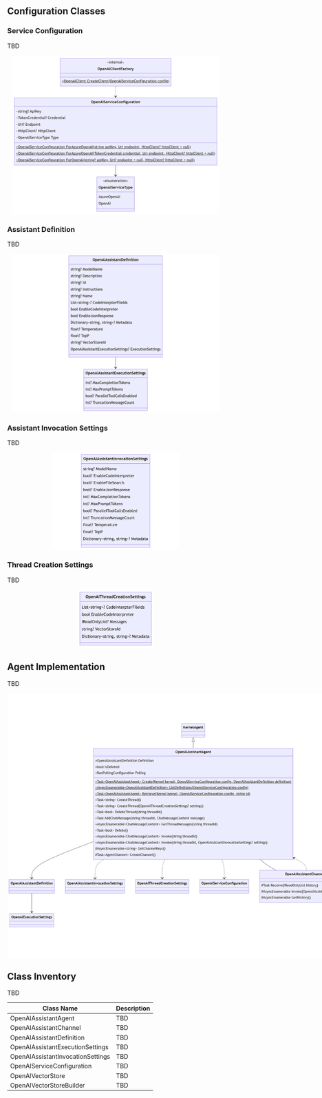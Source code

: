 

## Configuration Classes

### Service Configuration

TBD

<p align="center">
<kbd><img src="diagrams/assistant-serviceconfig.png"  style="width: 360pt;"></kbd>
</p>

### Assistant Definition

TBD

<p align="center">
<kbd><img src="diagrams/assistant-definition.png"  style="width: 360pt;"></kbd>
</p>

### Assistant Invocation Settings

TBD

<p align="center">
<kbd><img src="diagrams/assistant-invocationsettings.png" style="width: 220pt;"></kbd>
</p>


### Thread Creation Settings

TBD

<p align="center">
<kbd><img src="diagrams/assistant-threadcreationsettings.png" style="width: 132pt;"></kbd>
</p>

## Agent Implementation

TBD

<p align="center">
<kbd><img src="diagrams/assistant-agent.png"  style="min-width: 600pt;"></kbd>
</p>

## Class Inventory
TBD

|Class Name|Description|
---|---
OpenAIAssistantAgent|TBD
OpenAIAssistantChannel|TBD
OpenAIAssistantDefinition|TBD
OpenAIAssistantExecutionSettings|TBD
OpenAIAssistantInvocationSettings|TBD
OpenAIServiceConfiguration|TBD
OpenAIVectorStore|TBD
OpenAIVectorStoreBuilder|TBD
